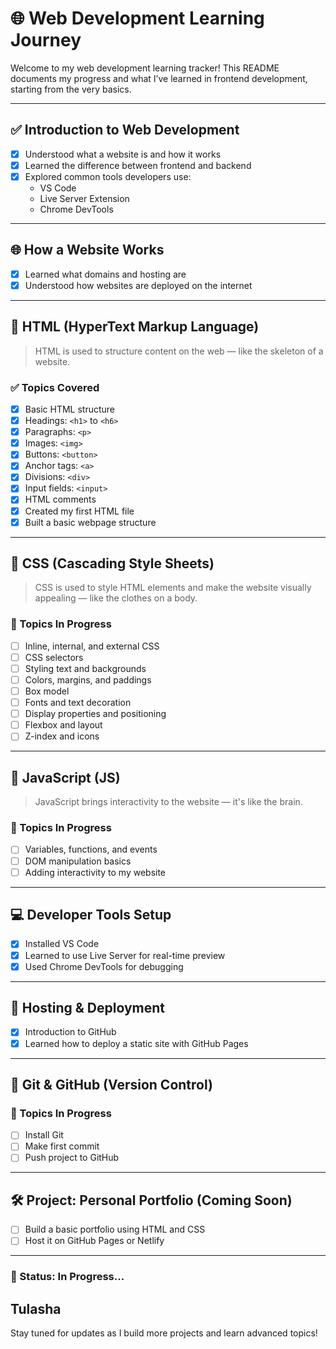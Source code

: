 # 🌐 Web Development Learning Journey

Welcome to my web development learning tracker! This README documents my progress and what I’ve learned in frontend development, starting from the very basics.

---

## ✅ Introduction to Web Development

- [x] Understood what a website is and how it works
- [x] Learned the difference between frontend and backend
- [x] Explored common tools developers use:
  - VS Code
  - Live Server Extension
  - Chrome DevTools

---

## 🌐 How a Website Works

- [x] Learned what domains and hosting are
- [x] Understood how websites are deployed on the internet

---

## 🧱 HTML (HyperText Markup Language)

> HTML is used to structure content on the web — like the skeleton of a website.

### ✅ Topics Covered

- [x] Basic HTML structure
- [x] Headings: `<h1>` to `<h6>`
- [x] Paragraphs: `<p>`
- [x] Images: `<img>`
- [x] Buttons: `<button>`
- [x] Anchor tags: `<a>`
- [x] Divisions: `<div>`
- [x] Input fields: `<input>`
- [x] HTML comments
- [x] Created my first HTML file
- [x] Built a basic webpage structure

---

## 🎨 CSS (Cascading Style Sheets)

> CSS is used to style HTML elements and make the website visually appealing — like the clothes on a body.

### 🔄 Topics In Progress

- [ ] Inline, internal, and external CSS
- [ ] CSS selectors
- [ ] Styling text and backgrounds
- [ ] Colors, margins, and paddings
- [ ] Box model
- [ ] Fonts and text decoration
- [ ] Display properties and positioning
- [ ] Flexbox and layout
- [ ] Z-index and icons

---

## 🧠 JavaScript (JS)

> JavaScript brings interactivity to the website — it's like the brain.

### 🔄 Topics In Progress

- [ ] Variables, functions, and events
- [ ] DOM manipulation basics
- [ ] Adding interactivity to my website

---

## 💻 Developer Tools Setup

- [x] Installed VS Code
- [x] Learned to use Live Server for real-time preview
- [x] Used Chrome DevTools for debugging

---

## 🚀 Hosting & Deployment

- [x] Introduction to GitHub
- [x] Learned how to deploy a static site with GitHub Pages

---

## 📁 Git & GitHub (Version Control)

### 🔄 Topics In Progress

- [ ] Install Git
- [ ] Make first commit
- [ ] Push project to GitHub

---

## 🛠️ Project: Personal Portfolio (Coming Soon)

- [ ] Build a basic portfolio using HTML and CSS
- [ ] Host it on GitHub Pages or Netlify

---

### 🚧 Status: In Progress...
##  Tulasha
Stay tuned for updates as I build more projects and learn advanced topics!


